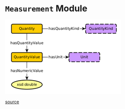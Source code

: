 # `Measurement` Module
![measurement module](./measurement-module.png)

[source](./measurement-module.graphml)